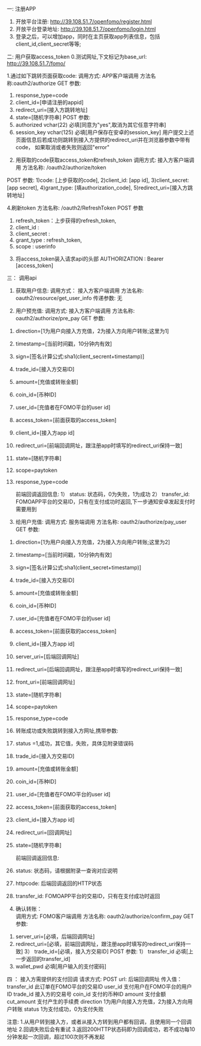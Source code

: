 一: 注册APP

1. 开放平台注册:
http://39.108.51.7/openfomo/register.html
2. 开放平台登录地址:
http://39.108.51.7/openfomo/login.html
3. 登录之后，可以增加app，同时在主页获取app列表信息，包括client_id,client_secret等等;

二: 用户获取access_token
0.测试网址,下文标记为base_url:
http://39.108.51.7/fomo/


1.通过如下跳转页面获取code:
调用方式: APP客户端调用
方法名称:oauth2/authorize
GET 参数:
1) response_type=code
2) client_id=[申请注册的appid]
3) redirect_uri=[接入方跳转地址]
4) state=[随机字符串]
POST 参数:
1)  authorized vchar(22) 必填[同意为"yes",取消为其它任意字符串]
2)  session_key vchar(125) 必填[用户保存在安卓的session_key]
用户提交上述页面信息后若成功则跳转到接入方提供的redirect_uri并在浏览器参数中带有code，
如果取消或者失败则返回"error"

2. 用获取的code获取access_token和refresh_token
调用方式: 接入方客户端调用
方法名称: /oauth2/authorize/token

POST 参数:
1)code: [上步获取的code],
2)client_id: [app id],
3)client_secret: [app secret],
4)grant_type: [填authorization_code],
5)redirect_uri=[接入方跳转地址]

4.刷新token
方法名称: /oauth2/RefreshToken
POST 参数
1) refresh_token：上步获得的refresh_token,
2) client_id :
3) client_secret :
4) grant_type : refresh_token,
5) scope : userinfo

3. 将access_token装入请求api的头部
AUTHORIZATION : Bearer [access_token]


三： 调用api

1. 获取用户信息:
    调用方式： 接入方客户端调用
    方法名称: oauth2/resource/get_user_info
    传递参数: 无
    
2. 用户预充值:
    调用方式: 接入方客户端调用
    方法名称: oauth2/authorize/pre_pay
    GET 参数:  
1) direction=[1为用户向接入方充值，2为接入方向用户转账;这里为1]
2)  timestamp=[当前时间戳，10分钟内有效]
3)  sign=[签名计算公式:sha1(client_secrent+timestamp)]
4)  trade_id=[接入方交易ID]
5)  amount=[充值或转账金额]
6)  coin_id=[币种ID]
7)  user_id=[充值者在FOMO平台的user id]
8)  access_token=[前面获取的access_token]
9)  client_id=[接入方app id]
10)  redirect_uri=[前端回调网址，跟注册app时填写的redirect_uri保持一致]
11) state=[随机字符串]
12) scope=paytoken
13) response_type=code

    前端回调返回信息:
1） status: 状态码，0为失败，1为成功
2） transfer_id: FOMOAPP平台的交易ID，只有在支付成功时返回,下一步通知安卓发起支付时需要用到

3. 给用户充值:
    调用方式: 服务端调用
    方法名称: oauth2/authorize/pay_user
    GET 参数:  
1)  direction=[1为用户向接入方充值，2为接入方向用户转账;这里为2]
2)  timestamp=[当前时间戳，10分钟内有效]
3)  sign=[签名计算公式:sha1(client_secret+timestamp)]
4)  trade_id=[接入方交易ID]
5)  amount=[充值或转账金额]
6)  coin_id=[币种ID]
7)  user_id=[充值者在FOMO平台的user id]
8)  access_token=[前面获取的access_token]
9)  client_id=[接入方app id]
10)  server_uri=[后端回调网址]
11)  redirect_uri=[后端回调网址，跟注册app时填写的redirect_uri保持一致]
12) front_uri=[前端回调网址]
13) state=[随机字符串]
14) scope=paytoken
15) response_type=code
16) 转账成功或失败跳转到接入方网址,携带参数:
17) status =1,成功，其它值，失败，具体见附录错误码
18) trade_id=[接入方交易ID]
19) amount=[充值或转账金额]
20) coin_id=[币种ID]
21) user_id=[充值者在FOMO平台的user id]
22) access_token=[前面获取的access_token]
23) client_id=[接入方app id]
24) redirect_uri=[回调网址]
25) state=[随机字符串]   

    前端回调返回信息:
1)  status: 状态码，请根据附录一查询对应说明
2)  httpcode: 后端回调返回的HTTP状态
3)  transfer_id: FOMOAPP平台的交易ID，只有在支付成功时返回

4. 确认转账：   
    调用方式: FOMO客户端调用
    方法名称: oauth2/authorize/confirm_pay
    GET 参数:
1)  server_uri=[必填，后端回调网址]
2)  redirect_uri=[必填，前端回调网址，跟注册app时填写的redirect_uri保持一致]
3）  trade_id=[必填，接入方交易ID]
    POST 参数:
1）  transfer_id 必填[上一步返回的transfer_id]
2)  wallet_pwd  必填[用户输入的支付密码] 

四 ： 接入方需提供的支付回调
请求方式: POST
url: 后端回调网址
传入值：
transfer_id     此订单在FOMO平台的交易ID
user_id         支付用户在FOMO平台的用户ID
trade_id        接入方的交易号
coin_id         支付的币种ID
amount          支付金额
cut_amount      支付产生的手续费
direction       1为用户向接入方充值，2为接入方向用户转账
status          1为支付成功，0为支付失败

注意:
1.从用户转到接入方，或者从接入方转到用户都有回调，且使用同一个回调地址
2.回调失败后会有重试
3.返回200HTTP状态码即为回调成功，若不成功每10分钟发起一次回调，超过100次则不再发起






